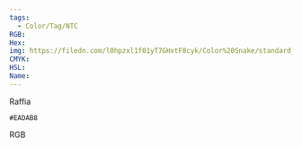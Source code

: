 ```yaml
---
tags:
  - Color/Tag/NTC
RGB:
Hex:
img: https://filedn.com/l0hpzxl1f01yT7GHxtF8cyk/Color%20Snake/standard_csv_to_svg//EADAB8.svg
CMYK:
HSL:
Name:
---
```

Raffia
```palette
#EADAB8
```
RGB
